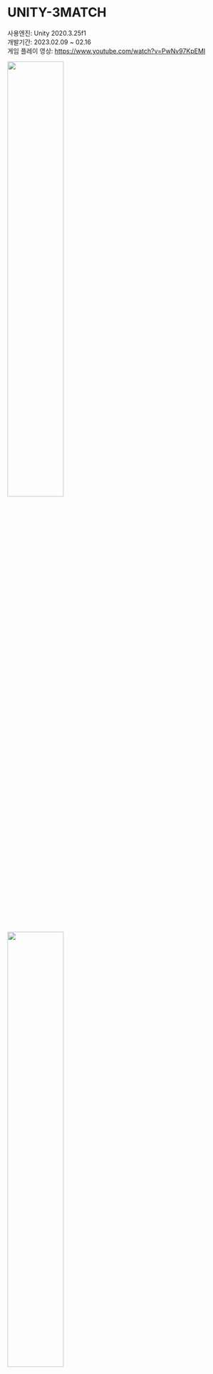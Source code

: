 # UNITY-3MATCH

사용엔진: Unity 2020.3.25f1  
개발기간: 2023.02.09 ~ 02.16  
게임 플레이 영상: https://www.youtube.com/watch?v=PwNv97KpEMI  


<img src = "https://user-images.githubusercontent.com/22339258/222062553-fe59ce99-b542-41fa-a3da-ea6fb003f26d.png" width="50%" height="50%">
<img src = "https://user-images.githubusercontent.com/22339258/222062555-230f388b-6465-439b-a65d-32b5ea8b8548.png" width="50%" height="50%">
<img src = "https://user-images.githubusercontent.com/22339258/222062556-2b92d8c1-e215-4fb2-bcaf-d2e6eb2048e5.png" width="50%" height="50%">
<img src = "https://user-images.githubusercontent.com/22339258/222062559-509cacf1-c6c4-4d42-a360-3b713fb640a0.png" width="50%" height="50%">
